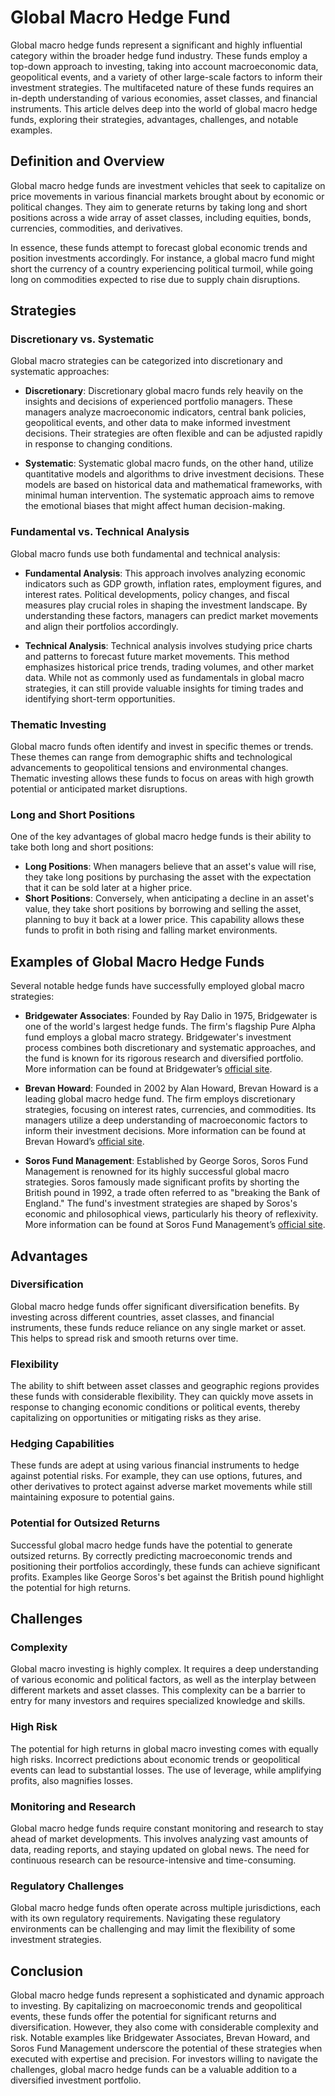 # Global Macro Hedge Fund

Global macro hedge funds represent a significant and highly influential category within the broader hedge fund industry. These funds employ a top-down approach to investing, taking into account macroeconomic data, geopolitical events, and a variety of other large-scale factors to inform their investment strategies. The multifaceted nature of these funds requires an in-depth understanding of various economies, asset classes, and financial instruments. This article delves deep into the world of global macro hedge funds, exploring their strategies, advantages, challenges, and notable examples.

## Definition and Overview

Global macro hedge funds are investment vehicles that seek to capitalize on price movements in various financial markets brought about by economic or political changes. They aim to generate returns by taking long and short positions across a wide array of asset classes, including equities, bonds, currencies, commodities, and derivatives.

In essence, these funds attempt to forecast global economic trends and position investments accordingly. For instance, a global macro fund might short the currency of a country experiencing political turmoil, while going long on commodities expected to rise due to supply chain disruptions.

## Strategies

### Discretionary vs. Systematic

Global macro strategies can be categorized into discretionary and systematic approaches:

- **Discretionary**: Discretionary global macro funds rely heavily on the insights and decisions of experienced portfolio managers. These managers analyze macroeconomic indicators, central bank policies, geopolitical events, and other data to make informed investment decisions. Their strategies are often flexible and can be adjusted rapidly in response to changing conditions.

- **Systematic**: Systematic global macro funds, on the other hand, utilize quantitative models and algorithms to drive investment decisions. These models are based on historical data and mathematical frameworks, with minimal human intervention. The systematic approach aims to remove the emotional biases that might affect human decision-making.

### Fundamental vs. Technical Analysis

Global macro funds use both fundamental and technical analysis:

- **Fundamental Analysis**: This approach involves analyzing economic indicators such as GDP growth, inflation rates, employment figures, and interest rates. Political developments, policy changes, and fiscal measures play crucial roles in shaping the investment landscape. By understanding these factors, managers can predict market movements and align their portfolios accordingly.

- **Technical Analysis**: Technical analysis involves studying price charts and patterns to forecast future market movements. This method emphasizes historical price trends, trading volumes, and other market data. While not as commonly used as fundamentals in global macro strategies, it can still provide valuable insights for timing trades and identifying short-term opportunities.

### Thematic Investing

Global macro funds often identify and invest in specific themes or trends. These themes can range from demographic shifts and technological advancements to geopolitical tensions and environmental changes. Thematic investing allows these funds to focus on areas with high growth potential or anticipated market disruptions.

### Long and Short Positions

One of the key advantages of global macro hedge funds is their ability to take both long and short positions:

- **Long Positions**: When managers believe that an asset's value will rise, they take long positions by purchasing the asset with the expectation that it can be sold later at a higher price.
- **Short Positions**: Conversely, when anticipating a decline in an asset's value, they take short positions by borrowing and selling the asset, planning to buy it back at a lower price. This capability allows these funds to profit in both rising and falling market environments.

## Examples of Global Macro Hedge Funds

Several notable hedge funds have successfully employed global macro strategies:

- **Bridgewater Associates**: Founded by Ray Dalio in 1975, Bridgewater is one of the world's largest hedge funds. The firm's flagship Pure Alpha fund employs a global macro strategy. Bridgewater's investment process combines both discretionary and systematic approaches, and the fund is known for its rigorous research and diversified portfolio. More information can be found at Bridgewater’s [official site](https://www.bridgewater.com/).

- **Brevan Howard**: Founded in 2002 by Alan Howard, Brevan Howard is a leading global macro hedge fund. The firm employs discretionary strategies, focusing on interest rates, currencies, and commodities. Its managers utilize a deep understanding of macroeconomic factors to inform their investment decisions. More information can be found at Brevan Howard’s [official site](https://www.brevanhoward.com/).

- **Soros Fund Management**: Established by George Soros, Soros Fund Management is renowned for its highly successful global macro strategies. Soros famously made significant profits by shorting the British pound in 1992, a trade often referred to as "breaking the Bank of England." The fund's investment strategies are shaped by Soros's economic and philosophical views, particularly his theory of reflexivity. More information can be found at Soros Fund Management’s [official site](http://soros.com/).

## Advantages

### Diversification

Global macro hedge funds offer significant diversification benefits. By investing across different countries, asset classes, and financial instruments, these funds reduce reliance on any single market or asset. This helps to spread risk and smooth returns over time.

### Flexibility

The ability to shift between asset classes and geographic regions provides these funds with considerable flexibility. They can quickly move assets in response to changing economic conditions or political events, thereby capitalizing on opportunities or mitigating risks as they arise.

### Hedging Capabilities

These funds are adept at using various financial instruments to hedge against potential risks. For example, they can use options, futures, and other derivatives to protect against adverse market movements while still maintaining exposure to potential gains.

### Potential for Outsized Returns

Successful global macro hedge funds have the potential to generate outsized returns. By correctly predicting macroeconomic trends and positioning their portfolios accordingly, these funds can achieve significant profits. Examples like George Soros's bet against the British pound highlight the potential for high returns.

## Challenges

### Complexity

Global macro investing is highly complex. It requires a deep understanding of various economic and political factors, as well as the interplay between different markets and asset classes. This complexity can be a barrier to entry for many investors and requires specialized knowledge and skills.

### High Risk

The potential for high returns in global macro investing comes with equally high risks. Incorrect predictions about economic trends or geopolitical events can lead to substantial losses. The use of leverage, while amplifying profits, also magnifies losses.

### Monitoring and Research

Global macro hedge funds require constant monitoring and research to stay ahead of market developments. This involves analyzing vast amounts of data, reading reports, and staying updated on global news. The need for continuous research can be resource-intensive and time-consuming.

### Regulatory Challenges

Global macro hedge funds often operate across multiple jurisdictions, each with its own regulatory requirements. Navigating these regulatory environments can be challenging and may limit the flexibility of some investment strategies.

## Conclusion

Global macro hedge funds represent a sophisticated and dynamic approach to investing. By capitalizing on macroeconomic trends and geopolitical events, these funds offer the potential for significant returns and diversification. However, they also come with considerable complexity and risk. Notable examples like Bridgewater Associates, Brevan Howard, and Soros Fund Management underscore the potential of these strategies when executed with expertise and precision. For investors willing to navigate the challenges, global macro hedge funds can be a valuable addition to a diversified investment portfolio.